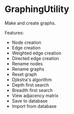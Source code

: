 # GraphingUtility

Make and create graphs.

Features:

- Node creation
- Edge creation
- Weighted edge creation
- Directed edge creation
- Rename nodes
- Rename graphs
- Reset graph
- Djikstra's algorithm
- Depth first search
- Breadth first search
- View adjacency matrix
- Save to database
- Import from database
